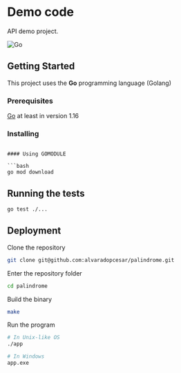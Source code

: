 # Demo code

API demo project.

![Go](https://img.shields.io/badge/Golang-1.16-blue.svg?logo=go&longCache=true&style=flat)

## Getting Started

This project uses the **Go** programming language (Golang)

### Prerequisites

[Go](https://golang.org/) at least in version 1.16

### Installing


```

#### Using GOMODULE

```bash
go mod download
```

## Running the tests

```bash
go test ./...
```

## Deployment

Clone the repository

```bash
git clone git@github.com:alvaradopcesar/palindrome.git
```

Enter the repository folder

```bash
cd palindrome 
```

Build the binary

```bash
make
```

Run the program

```bash
# In Unix-like OS
./app

# In Windows
app.exe
```
